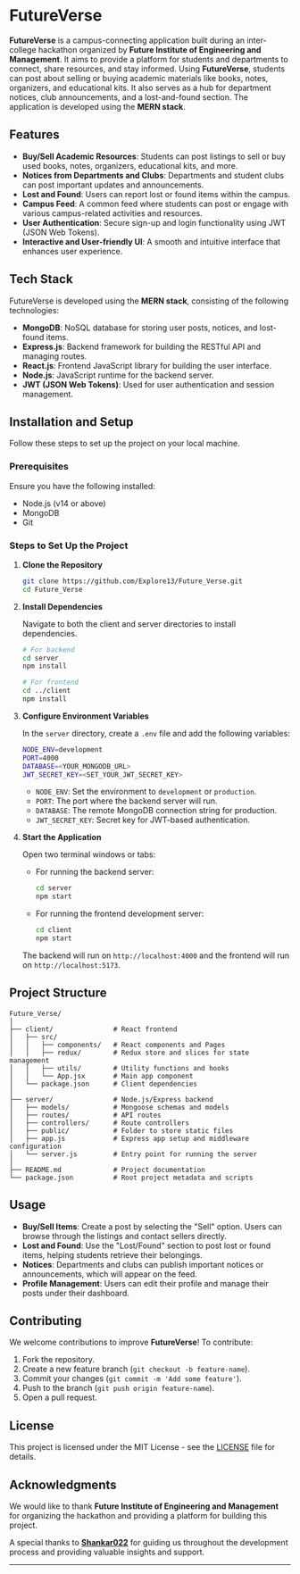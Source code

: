 # FutureVerse

**FutureVerse** is a campus-connecting application built during an inter-college hackathon organized by **Future Institute of Engineering and Management**. It aims to provide a platform for students and departments to connect, share resources, and stay informed. Using **FutureVerse**, students can post about selling or buying academic materials like books, notes, organizers, and educational kits. It also serves as a hub for department notices, club announcements, and a lost-and-found section. The application is developed using the **MERN stack**.

## Features

- **Buy/Sell Academic Resources**: Students can post listings to sell or buy used books, notes, organizers, educational kits, and more.
- **Notices from Departments and Clubs**: Departments and student clubs can post important updates and announcements.
- **Lost and Found**: Users can report lost or found items within the campus.
- **Campus Feed**: A common feed where students can post or engage with various campus-related activities and resources.
- **User Authentication**: Secure sign-up and login functionality using JWT (JSON Web Tokens).
- **Interactive and User-friendly UI**: A smooth and intuitive interface that enhances user experience.

## Tech Stack

FutureVerse is developed using the **MERN stack**, consisting of the following technologies:

- **MongoDB**: NoSQL database for storing user posts, notices, and lost-found items.
- **Express.js**: Backend framework for building the RESTful API and managing routes.
- **React.js**: Frontend JavaScript library for building the user interface.
- **Node.js**: JavaScript runtime for the backend server.
- **JWT (JSON Web Tokens)**: Used for user authentication and session management.

## Installation and Setup

Follow these steps to set up the project on your local machine.

### Prerequisites

Ensure you have the following installed:

- Node.js (v14 or above)
- MongoDB
- Git

### Steps to Set Up the Project

1. **Clone the Repository**

   ```bash
   git clone https://github.com/Explore13/Future_Verse.git
   cd Future_Verse
   ```

2. **Install Dependencies**

   Navigate to both the client and server directories to install dependencies.

   ```bash
   # For backend
   cd server
   npm install

   # For frontend
   cd ../client
   npm install
   ```

3. **Configure Environment Variables**

   In the `server` directory, create a `.env` file and add the following variables:

   ```bash
   NODE_ENV=development
   PORT=4000
   DATABASE=<YOUR_MONGODB_URL>
   JWT_SECRET_KEY=<SET_YOUR_JWT_SECRET_KEY>
   ```

   - `NODE_ENV`: Set the environment to `development` or `production`.
   - `PORT`: The port where the backend server will run.
   - `DATABASE`: The remote MongoDB connection string for production.
   - `JWT_SECRET_KEY`: Secret key for JWT-based authentication.

4. **Start the Application**

   Open two terminal windows or tabs:

   - For running the backend server:

     ```bash
     cd server
     npm start
     ```

   - For running the frontend development server:

     ```bash
     cd client
     npm start
     ```

   The backend will run on `http://localhost:4000` and the frontend will run on `http://localhost:5173`.

## Project Structure

```
Future_Verse/
│
├── client/               # React frontend
│   ├── src/
│   │   ├── components/   # React components and Pages
│   │   ├── redux/        # Redux store and slices for state management
│   │   ├── utils/        # Utility functions and hooks
│   │   └── App.jsx       # Main app component
│   └── package.json      # Client dependencies
│
├── server/               # Node.js/Express backend
│   ├── models/           # Mongoose schemas and models
│   ├── routes/           # API routes
│   ├── controllers/      # Route controllers
│   ├── public/           # Folder to store static files
│   ├── app.js            # Express app setup and middleware configuration
│   └── server.js         # Entry point for running the server
│
├── README.md             # Project documentation
└── package.json          # Root project metadata and scripts
```



## Usage

- **Buy/Sell Items**: Create a post by selecting the "Sell" option. Users can browse through the listings and contact sellers directly.
- **Lost and Found**: Use the "Lost/Found" section to post lost or found items, helping students retrieve their belongings.
- **Notices**: Departments and clubs can publish important notices or announcements, which will appear on the feed.
- **Profile Management**: Users can edit their profile and manage their posts under their dashboard.

## Contributing

We welcome contributions to improve **FutureVerse**! To contribute:

1. Fork the repository.
2. Create a new feature branch (`git checkout -b feature-name`).
3. Commit your changes (`git commit -m 'Add some feature'`).
4. Push to the branch (`git push origin feature-name`).
5. Open a pull request.

## License

This project is licensed under the MIT License - see the [LICENSE](LICENSE) file for details.

## Acknowledgments

We would like to thank **Future Institute of Engineering and Management** for organizing the hackathon and providing a platform for building this project.

A special thanks to **[Shankar022](https://github.com/Shankar022)** for guiding us throughout the development process and providing valuable insights and support.

---

